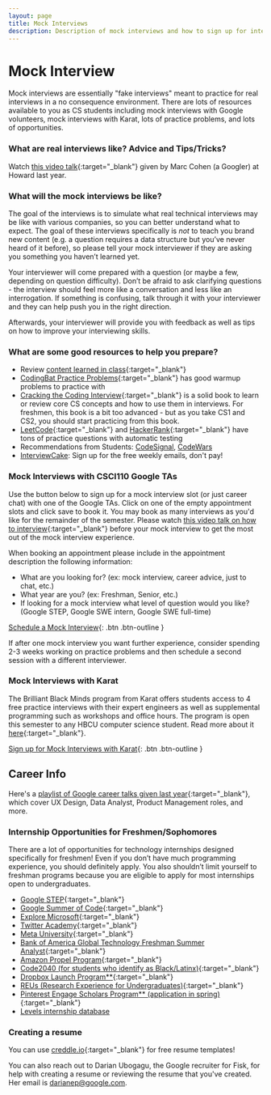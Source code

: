 ```yaml
---
layout: page
title: Mock Interviews
description: Description of mock interviews and how to sign up for interviews
---
```

# Mock Interview
Mock interviews are essentially "fake interviews" meant to practice for real interviews in a no consequence environment. There are lots of resources available to you as CS students including mock interviews with Google volunteers, mock interviews with Karat, lots of practice problems, and lots of opportunities.

### What are real interviews like? Advice and Tips/Tricks?

Watch [this video talk](https://www.youtube.com/watch?v=FG5860rWppA){:target="_blank"} given by Marc Cohen (a Googler) at Howard last year.

### What will the mock interviews be like?

The goal of the interviews is to simulate what real technical interviews may be like with various companies, so you can better understand what to expect. The goal of these interviews specifically is *not* to teach you brand new content (e.g. a question requires a data structure but you’ve never heard of it before), so please tell your mock interviewer if they are asking you something you haven’t learned yet.

Your interviewer will come prepared with a question (or maybe a few, depending on question difficulty). Don’t be afraid to ask clarifying questions - the interview should feel more like a conversation and less like an interrogation. If something is confusing, talk through it with your interviewer and they can help push you in the right direction.

Afterwards, your interviewer will provide you with feedback as well as tips on how to improve your interviewing skills. 

### What are some good resources to help you prepare?

- Review [content learned in class](https://csci100.org/calendar/){:target="_blank"}
- [CodingBat Practice Problems](https://codingbat.com/python){:target="_blank"} has good warmup problems to practice with
- [Cracking the Coding Interview](https://www.crackingthecodinginterview.com/){:target="_blank"} is a solid book to learn or review core CS concepts and how to use them in interviews. For freshmen, this book is a bit too advanced - but as you take CS1 and CS2, you should start practicing from this book.
- [LeetCode](https://leetcode.com/){:target="_blank"} and [HackerRank](https://www.hackerrank.com/){:target="_blank"} have tons of practice questions with automatic testing
-  Recommendations from Students: [CodeSignal](https://codesignal.com/), [CodeWars](https://www.codewars.com/)
-  [InterviewCake](https://interviewcake.com): Sign up for the free weekly emails, don't pay!

### Mock Interviews with CSCI110 Google TAs

Use the button below to sign up for a mock interview slot (or just career chat) with one of the Google TAs. Click on one of the empty appointment slots and click save to book it. You may book as many interviews as you'd like for the remainder of the semester. Please watch [this video talk on how to interview](https://www.youtube.com/watch?v=FG5860rWppA){:target="_blank"} before your mock interview to get the most out of the mock interview experience. 

When booking an appointment please include in the appointment description the following information:
- What are you looking for? (ex: mock interview, career advice, just to chat, etc.)
- What year are you? (ex: Freshman, Senior, etc.)
- If looking for a mock interview what level of question would you like? (Google STEP, Google SWE intern, Google SWE full-time)

[Schedule a Mock Interview](https://calendar.google.com/calendar/u/0/selfsched?sstoken=UUc3XzFQOGd3R2wyfGRlZmF1bHR8ZDA5YThiMTdmNzA1YmRjN2VjODEwOTY4NWI1MWMxOTM){: .btn .btn-outline }

If after one mock interview you want further experience, consider spending 2-3 weeks working on practice problems and then schedule a second session with a different interviewer.

### Mock Interviews with Karat

The Brilliant Black Minds program from Karat offers students access to 4 free practice interviews with their expert engineers as well as supplemental programming such as workshops and office hours. The program is open this semester to any HBCU computer science student. Read more about it [here](https://mcusercontent.com/705e24c8890b338f1b5259903/files/a6af5094-0ec6-c365-9a77-2fdde1dcfd75/BBM_Welcome_Brief_and_FAQ_v1.pdf){:target="_blank"}.

[Sign up for Mock Interviews with Karat](https://mailchi.mp/96b121ec2637/the-brilliant-black-minds-program){: .btn .btn-outline }

## Career Info 

Here's a [playlist of Google career talks given last year](https://www.youtube.com/playlist?list=PLr509y092L2-E3SicuWbxONv0KXpnAVeg){:target="_blank"}, which cover UX Design, Data Analyst, Product Management roles, and more.

### Internship Opportunities for Freshmen/Sophomores

There are a lot of opportunities for technology internships designed specifically for freshmen! Even if you don’t have much programming experience, you should definitely apply. You also shouldn’t limit yourself to freshman programs because you are eligible to apply for most internships open to undergraduates.

- [Google STEP](https://buildyourfuture.withgoogle.com/programs/step/){:target="_blank"}
- [Google Summer of Code](https://summerofcode.withgoogle.com/){:target="_blank"}
- [Explore Microsoft](https://careers.microsoft.com/students/us/en/job/1388848/Explore-Microsoft-Intern-Opportunities-for-University-Students){:target="_blank"}
- [Twitter Academy](https://twitteracademy21.splashthat.com/){:target="_blank"}
- [Meta University](https://www.metacareers.com/careerprograms/pathways/metauniversity){:target="_blank"}
- [Bank of America Global Technology Freshman Summer Analyst](https://bankcampuscareers.tal.net/vx/lang-en-GB/candidate/postings/7745){:target="_blank"}
- [Amazon Propel Program](https://www.amazon.jobs/en/jobs/2110678/software-development-engineer-internship-2023-us){:target="_blank"}
- [Code2040 (for students who identify as Black/Latinx)](http://www.code2040.org/){:target="_blank"}
- [Dropbox Launch Program**](https://www.dropbox.com/jobs/teams/emerging-talent){:target="_blank"}
- [REUs (Research Experience for Undergraduates)](https://www.nsf.gov/crssprgm/reu/list_result.jsp?unitid=5049){:target="_blank"}
- [Pinterest Engage Scholars Program** (application in spring)](https://www.pinterestcareers.com/early-career/apprenticeship-development-programs/){:target="_blank"}
- [Levels internship database](https://www.levels.fyi/internships/?track=Software%20Engineer&timeframe=2022%20%2F%202021)
### Creating a resume
You can use [creddle.io](http://creddle.io/){:target="_blank"} for free resume templates! 

You can also reach out to Darian Ubogagu, the Google recruiter for Fisk, for help with creating a resume or reviewing the resume that you've created. Her email is darianep@google.com.
